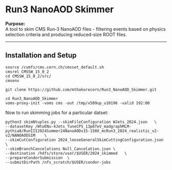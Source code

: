# Run3 NanoAOD Skimmer

**Purpose:**  
A tool to skim CMS Run‑3 NanoAOD files - filtering events based on physics selection criteria and producing reduced-size ROOT files.

---

## Installation and Setup
```
source /cvmfs/cms.cern.ch/cmsset_default.sh
cmsrel CMSSW_15_0_2
cd CMSSW_15_0_2/src/
cmsenv

git clone https://github.com/mthakorecern/Run3_NanoAOD_Skimmer.git

cd Run3_NanoAOD_Skimmer
voms-proxy-init -voms cms -out /tmp/x509up_u10196 -valid 192:00
```

Now to run skimming jobs for  a particular datset:


```
python3 skimNtuples.py --skimFileConfiguration WJets_2024.json   \
--datasetKey /WtoENu-4Jets_TuneCP5_13p6TeV_madgraphMLM-pythia8/RunIII2024Summer24NanoAODv15-150X_mcRun3_2024_realistic_v2-v2/NANOAODSIM    \
--skimCutConfiguration 2024_looseGeneralSkimCuttingConfiguration.json  \
--skimBranchCancelations Null_Cancelation.json \
--destination /hdfs/store/user/$USER/2024_skimmed   \
--prepareCondorSubmission  \
--submitDirPath /nfs_scratch/$USER/condor-jobs
```


